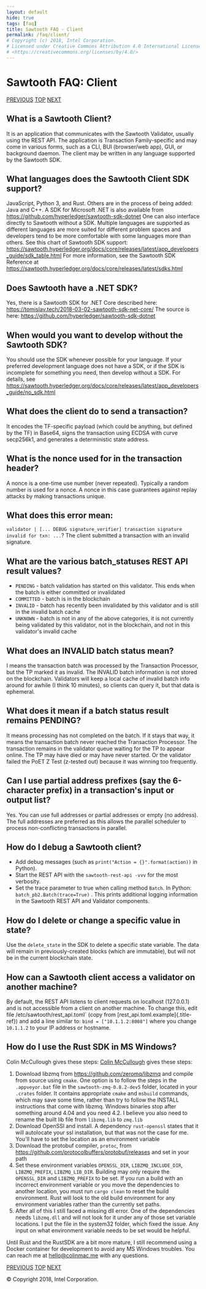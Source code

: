 ```yaml
---
layout: default
hide: true
tags: [faq]
title: Sawtooth FAQ - Client
permalink: /faq/client/
# Copyright (c) 2018, Intel Corporation.
# Licensed under Creative Commons Attribution 4.0 International License
# <https://creativecommons.org/licenses/by/4.0/>
---
```


# Sawtooth FAQ: Client

[PREVIOUS](/faq/consensus/) [TOP](/faq/) [NEXT](/faq/rest/)

## What is a Sawtooth Client?

It is an application that communicates with the Sawtooth Validator,
usually using the REST API. The application is Transaction
Family-specific and may come in various forms, such as a CLI, BUI
(browser/web app), GUI, or background daemon. The client may be written
in any language supported by the Sawtooth SDK.

## What languages does the Sawtooth Client SDK support?

JavaScript, Python 3, and Rust. Others are in the process of being
added: Java and C++. A SDK for Microsoft .NET is also available from
<https://github.com/hyperledger/sawtooth-sdk-dotnet> One can also
interface directly to Sawtooth without a SDK. Multiple languages are
supported as different languages are more suited for different problem
spaces and developers tend to be more comfortable with some languages
more than others. See this chart of Sawtooth SDK support:
<https://sawtooth.hyperledger.org/docs/core/releases/latest/app_developers_guide/sdk_table.html>
For more information, see the Sawtooth SDK Reference at
<https://sawtooth.hyperledger.org/docs/core/releases/latest/sdks.html>

## Does Sawtooth have a .NET SDK?

Yes, there is a Sawtooth SDK for .NET Core described here:
<https://tomislav.tech/2018-03-02-sawtooth-sdk-net-core/> The source is
here: <https://github.com/hyperledger/sawtooth-sdk-dotnet>

## When would you want to develop without the Sawtooth SDK?

You should use the SDK whenever possible for your language. If your
preferred development language does not have a SDK, or if the SDK is
incomplete for something you need, then develop without a SDK. For
details, see
<https://sawtooth.hyperledger.org/docs/core/releases/latest/app_developers_guide/no_sdk.html>

## What does the client do to send a transaction?

It encodes the TF-specific payload (which could be anything, but defined
by the TF) in Base64, signs the transaction using ECDSA with curve
secp256k1, and generates a deterministic state address.

## What is the nonce used for in the transaction header?

A nonce is a one-time use number (never repeated). Typically a random
number is used for a nonce. A nonce in this case guarantees against
replay attacks by making transactions unique.

## What does this error mean:

`validator | [... DEBUG signature_verifier] transaction signature invalid for txn: ...`?
The client submitted a transaction with an invalid signature.

## What are the various batch_statuses REST API result values?

-   `PENDING` - batch validation has started on this validator. This
    ends when the batch is either committed or invalidated
-   `COMMITTED` - batch is in the blockchain
-   `INVALID` - batch has recently been invalidated by this validator
    and is still in the invalid batch cache
-   `UNKNOWN` - batch is not in any of the above categories, it is not
    currently being validated by this validator, not in the blockchain,
    and not in this validator\'s invalid cache

## What does an INVALID batch status mean?

I means the transaction batch was processed by the Transaction
Processor, but the TP marked it as invalid. The INVALID batch
information is not stored on the blockchain. Validators will keep a
local cache of invalid batch info around for awhile (I think 10
minutes), so clients can query it, but that data is ephemeral.

## What does it mean if a batch status result remains PENDING?

It means processing has not completed on the batch. If it stays that
way, it means the transaction batch never reached the Transaction
Processor. The transaction remains in the validator queue waiting for
the TP to appear online. The TP may have died or may have never started.
Or the validator failed the PoET Z Test (z-tested out) because it was
winning too frequently.

## Can I use partial address prefixes (say the 6-character prefix) in a transaction\'s input or output list?

Yes. You can use full addresses or partial addresses or empty (no
address). The full addresses are preferred as this allows the parallel
scheduler to process non-conflicting transactions in parallel.

## How do I debug a Sawtooth client?

-   Add debug messages (such as `print("Action = {}".format(action))` in
    Python).
-   Start the REST API with the `sawtooth-rest-api -vvv` for the most
    verbosity.
-   Set the trace parameter to true when calling method `Batch`. In
    Python: `batch_pb2.Batch(trace=True)` . This prints additional
    logging information in the Sawtooth REST API and Validator
    components.

## How do I delete or change a specific value in state?

Use the `delete_state` in the SDK to delete a specific state variable.
The data will remain in previously-created blocks (which are immutable),
but will not be in the current blockchain state.

## How can a Sawtooth client access a validator on another machine?

By default, the REST API listens to client requests on localhost
(127.0.0.1) and is not accessible from a client on another machine. To
change this, edit file /etc/sawtooth/rest_api.toml\` (copy from
[rest_api.toml.example]{.title-ref}) and add a line similar to:
`bind = ["10.1.1.2:8008"]` where you change `10.1.1.2` to your IP
address or hostname.

## How do I use the Rust SDK in MS Windows?

Colin McCullough gives these steps: [Colin
McCullough](https://github.com/colincmcc) gives these steps:

1.  Download libzmq from <https://github.com/zeromq/libzmq> and compile
    from source using `cmake`. One option is to follow the steps in the
    `.appveyor.bat` file in the `sawtooth-zmq-0.8.2-dev5` folder,
    located in your `.crates` folder. It contains appropriate `cmake`
    and `msbuild` commands, which may save some time, rather than try to
    follow the INSTALL instructions that come with libzmq. Windows
    binaries stop after something around 4.04 and you need 4.2. I
    believe you also need to rename the built lib file from `libzmq.lib`
    to `zmq.lib`
2.  Download OpenSSl and install. A dependency `rust-openssl` states
    that it will autolocate your ssl installation, but that was not the
    case for me. You\'ll have to set the location as an environment
    variable
3.  Download the protobuf compiler, `protoc`, from
    <https://github.com/protocolbuffers/protobuf/releases> and set in
    your path
4.  Set these environment variables `OPENSSL_DIR`, `LIBZMQ_INCLUDE_DIR`,
    `LIBZMQ_PREFIX`, `LIBZMQ_LIB_DIR`. Building may only require the
    `OPENSSL_DIR` and `LIBZMQ_PREFIX` to be set. If you run a build with
    an incorrect environment variable or you move the dependencies to
    another location, you must run `cargo clean` to reset the build
    environment. Rust will look to the old build environment for any
    environment variables rather than the currently set paths.
5.  After all of this I still faced a missing dll error. One of the
    dependencies needs `libzmq.dll` and will not look for it under any
    of those set variable locations. I put the file in the system32
    folder, which fixed the issue. Any input on what environment
    variable needs to be set would be helpful.

Until Rust and the RustSDK are a bit more mature, I still recommend
using a Docker container for development to avoid any MS Windows
troubles. You can reach me at <hello@colinmac.me> with any questions.

[PREVIOUS](/faq/consensus/) [TOP](/faq/) [NEXT](/faq/rest/)

© Copyright 2018, Intel Corporation.
